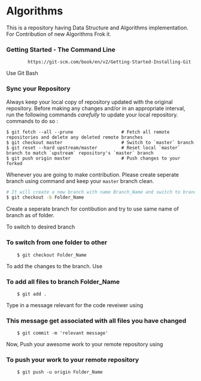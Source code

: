 # Algorithms
This is a repository having Data Structure and Algorithms implementation.
For Contribution of new Algorithms Frok it.

### Getting Started - The Command Line ###
            https://git-scm.com/book/en/v2/Getting-Started-Installing-Git

Use Git Bash 

###  Sync your Repository

Always keep your local copy of repository updated with the original repository.
Before making any changes and/or in an appropriate interval, run the following 
commands *carefully* to update your local repository.
commands  to do so : 

    $ git fetch --all --prune                  # Fetch all remote repositories and delete any deleted remote branches
    $ git checkout master                      # Switch to `master` branch
    $ git reset --hard upstream/master         # Reset local `master` branch to match `upstream` repository's `master` branch  
    $ git push origin master                   # Push changes to your forked 

Whenever you are going to make contribution.
Please create seperate branch using command and
keep your `master` branch clean.

```sh
# It will create a new branch with name Branch_Name and switch to branch Folder_Name
$ git checkout -b Folder_Name
```
Create a seperate branch for contibution and try to use same name of branch as of folder.

To switch to desired branch
### To switch from one folder to other
        $ git checkout Folder_Name

To add the changes to the branch. Use
### To add all files to branch Folder_Name
        $ git add .

Type in a message relevant for the code reveiwer using
### This message get associated with all files you have changed
        $ git commit -m 'relevant message'

Now, Push your awesome work to your remote repository using
### To push your work to your remote repository
        $ git push -u origin Folder_Name
